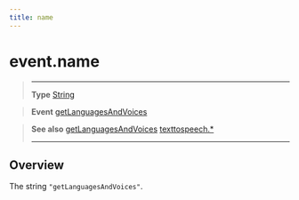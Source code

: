 ```yaml
---
title: name
---
```

# event.name

> --------------------- ------------------------------------------------------------------------------------------
> __Type__              [String](https://docs.coronalabs.com/api/type/String.html)

> __Event__             [getLanguagesAndVoices](/plugin/texttospeech/event/getLanguagesAndVoices/)

> __See also__          [getLanguagesAndVoices](/plugin/texttospeech/event/getLanguagesAndVoices/)
>						[texttospeech.*](/plugin/texttospeech/)
> --------------------- ------------------------------------------------------------------------------------------

## Overview

The string `"getLanguagesAndVoices"`.